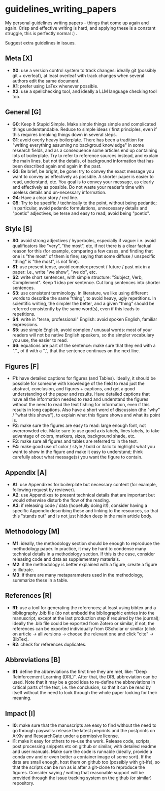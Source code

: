 # guidelines_writing_papers

My personal guidelines writing papers - things that come up again and again. Crisp and effective writing is hard, and applying these is a constant struggle, this is perfectly normal :) .

Suggest extra guidelines in issues.

## Meta [X]

- **X0**: use a version control system to track changes: ideally git (possibly git + overleaf), at least overleaf with track changes when several authors edit the same document.
- **X1**: prefer using LaTex whenever possible.
- **X2**: use a spellchecking tool, and ideally a LLM language checking tool too.

## General [G]

- **G0**: Keep It Stupid Simple. Make simple things simple and complicated things understandable. Reduce to simple ideas / first principles, even if this requires breaking things down in several steps.
- **G1**: avoid overly heavy boilerplate. There has been a tradition for "writing everything assuming no backgroud knowledge" in some research fields, and as a consequence some articles end up containing lots of boilerplate. Try to refer to reference sources instead, and explain the main lines, but not the details, of background information that has been described again and again in the past.
- **G3**: Be brief, be bright, be gone: try to convey the exact message you want to convey as effectively as possible. A shorter paper is easier to read, understand, etc. You goal is to convey your message, as clearly and effectively as possible. Do not waste your reader's time with useless details and un-necessary information.
- **G4**: Have a clear story / red line.
- **G5**: Try to be specific / technically to the point, without being pedantic; in particular, avoid pedantic formulations, unnecessary details and "poetic" adjectives, be terse and easy to read, avoid being "poetic".

## Style [S]

- **S0**: avoid strong adjectives / hyperboles, especially if vague: i.e. avoid qualificators like "very", "the most", etc, if not there is a clear factual reason for this (for example, comparing a few cases, and finding that one is "the most" of them is fine; saying that some diffuse / unspecific "thing" is "the most", is not fine).
- **S1**: use present tense, avoid complex present / future / past mix in a paper: i.e., write "we show", "we do", etc.
- **S2**: write short sentences, with simple structure: "Subject, Verb, Complement". Keep 1 idea per sentence. Cut long sentences into shorter sentences.
- **S3**: use consistent terminology. In literature, we like using different words to describe the same "thing", to avoid heavy, ugly repetitions. In scientific writing, the simpler the better, and a given "thing" should be referred consistently by the same word(s), even if this leads to repetitions.
- **S4**: write in "terse, professional" English: avoid spoken English, familiar expressions.
- **S5**: use simple English, avoid complex / unusual words: most of your readers will not be native English speakers, so the simpler vocabulary you use, the easier to read.
- **S6**: equations are part of the sentence: make sure that they end with a "."., of if with a ",", that the sentence continues on the next line.

## Figures [F]

- **F1**: have detailed captions for figures (and Tables). Ideally, it should be possible for someone with knowledge of the field to read just the abstract, conclusion, and figures + captions, and get a good understanding of the paper and results. Have detailed captions that have all the information needed to read and understand the figures without the need to read the text fishing for information, even if this results in long captions. Also have a short word of discussion (the "why" / "what this shows"), to explain what this figure shows and what its point is.
- **F2**: make sure the figures are easy to read: large enough font, not overcrowded etc. Make sure to use good axis labels, lines labels, to take advantage of colors, markers, sizes, background shade, etc.
- **F3**: make sure all figures and tables are referred to in the text.
- **F4**: make good use of color / style / bold or italic to highlight what you want to show in the figure and make it easy to understand; think carefully about what message(s) you want the figure to contain.

## Appendix [A]

- **A1**: use Appendixes for boilerplate but necessary content (for example, following request by reviewer).
- **A2**: use Appendixes to present technical details that are important but would otherwise disturb the flow of the reading.
- **A3**: if releasing code / data (hopefully doing it!), consider having a specific Appendix describing these and linking to the resources, so that this "stands out" and is not just hidden deep in the main article body.

## Methodology [M]

- **M1**: ideally, the methodology section should be enough to reproduce the methodology paper. In practice, it may be hard to condense many technical details in a methodology section. If this is the case, consider releasing code and data as supplementary materials.
- **M2**: if the methodology is better explained with a figure, create a figure to illutrate.
- **M3**: if there are many metaparameters used in the methodology, summarize these in a table.

## References [R]

- **R1**: use a tool for generating the references; at least using bibtex and a bibliography .bib file (do not embedd the bibliographic entries into the manuscript, except at the last production step if required by the journal); ideally the .bib file could be exported from Zotero or similar, if not, the references can be exported individually from GScholar or similar (click on article -> all versions -> choose the relevant one and click "cite" -> BibTex).
- **R2**: check for references duplicates.

## Abbreviations [B]

- **B1**: define the abbreviations the first time they are met, like: "Deep Reinforcement Learning (DRL)". After that, the DRL abbreviation can be used. Note that it may be a good idea to re-define the abbreviations in critical parts of the text, i.e. the conclusion, so that it can be read by itself without the need to look through the whole paper looking for their meaning.

## Impact [I]

- **I0**: make sure that the manuscripts are easy to find without the need to go through paywalls: release the latest preprints and the postprints on ArXiv and ResearchGate under a permissive license.
- **I1**: make it easy for others to re-use the work. Release code, scripts, post processing snippets etc on github or similar, with detailed readme and user manuals. Make sure the code is runnable (ideally, provide a conda env and or even better a container image of some sort). If the data are small enough, host them on github too (possibly with git-lfs), so that the scripts can be run as is after a git-clone to reproduce the figures. Consider saying / writing that reasonable support will be provided through the issue tracking system on the github (or similar) repository.

